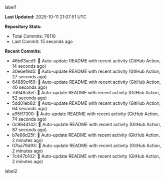 
label1 
<!-- ACTIVITY_START -->
**Last Updated:** 2025-10-11 21:07:51 UTC

**Repository Stats:**
- Total Commits: 76110
- Last Commit: 15 seconds ago

**Recent Commits:**
- 46b63acd1: 🤖 Auto-update README with recent activity (GitHub Action, 14 seconds ago)
- 30e6ef9d5: 🤖 Auto-update README with recent activity (GitHub Action, 27 seconds ago)
- 64889cf69: 🤖 Auto-update README with recent activity (GitHub Action, 40 seconds ago)
- 7d949a3ef: 🤖 Auto-update README with recent activity (GitHub Action, 52 seconds ago)
- 5dd01eb82: 🤖 Auto-update README with recent activity (GitHub Action, 64 seconds ago)
- a95ff7300: 🤖 Auto-update README with recent activity (GitHub Action, 74 seconds ago)
- 0c9944142: 🤖 Auto-update README with recent activity (GitHub Action, 87 seconds ago)
- b7e68d25f: 🤖 Auto-update README with recent activity (GitHub Action, 2 minutes ago)
- 07ba79d93: 🤖 Auto-update README with recent activity (GitHub Action, 2 minutes ago)
- 7c447b102: 🤖 Auto-update README with recent activity (GitHub Action, 2 minutes ago)
<!-- ACTIVITY_END -->

label2
